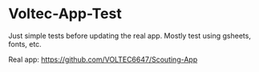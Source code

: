 # Voltec-App-Test
Just simple tests before updating the real app. Mostly test using gsheets, fonts, etc.

Real app: https://github.com/VOLTEC6647/Scouting-App
